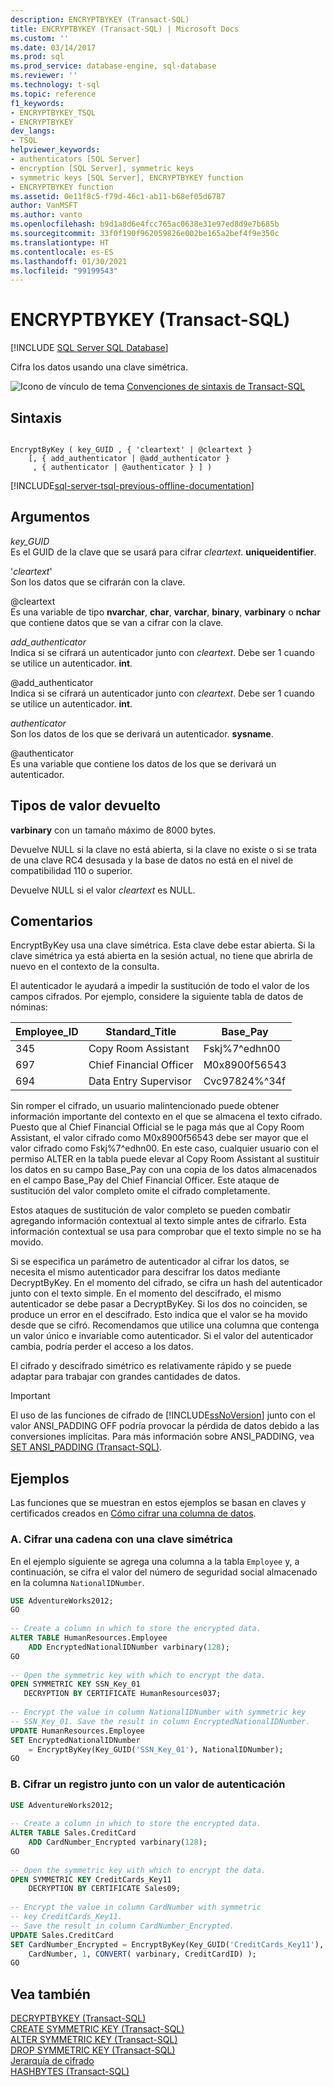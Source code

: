 ```yaml
---
description: ENCRYPTBYKEY (Transact-SQL)
title: ENCRYPTBYKEY (Transact-SQL) | Microsoft Docs
ms.custom: ''
ms.date: 03/14/2017
ms.prod: sql
ms.prod_service: database-engine, sql-database
ms.reviewer: ''
ms.technology: t-sql
ms.topic: reference
f1_keywords:
- ENCRYPTBYKEY_TSQL
- ENCRYPTBYKEY
dev_langs:
- TSQL
helpviewer_keywords:
- authenticators [SQL Server]
- encryption [SQL Server], symmetric keys
- symmetric keys [SQL Server], ENCRYPTBYKEY function
- ENCRYPTBYKEY function
ms.assetid: 0e11f8c5-f79d-46c1-ab11-b68ef05d6787
author: VanMSFT
ms.author: vanto
ms.openlocfilehash: b9d1a8d6e4fcc765ac0638e31e97ed8d9e7b685b
ms.sourcegitcommit: 33f0f190f962059826e002be165a2bef4f9e350c
ms.translationtype: HT
ms.contentlocale: es-ES
ms.lasthandoff: 01/30/2021
ms.locfileid: "99199543"
---
```

# <a name="encryptbykey-transact-sql"></a>ENCRYPTBYKEY (Transact-SQL)
[!INCLUDE [SQL Server SQL Database](../../includes/applies-to-version/sql-asdb.md)]

  Cifra los datos usando una clave simétrica.  
  
 ![Icono de vínculo de tema](../../database-engine/configure-windows/media/topic-link.gif "Icono de vínculo de tema") [Convenciones de sintaxis de Transact-SQL](../../t-sql/language-elements/transact-sql-syntax-conventions-transact-sql.md)  
  
## <a name="syntax"></a>Sintaxis  
  
```syntaxsql
  
EncryptByKey ( key_GUID , { 'cleartext' | @cleartext }  
    [, { add_authenticator | @add_authenticator }  
     , { authenticator | @authenticator } ] )  
```  
  
[!INCLUDE[sql-server-tsql-previous-offline-documentation](../../includes/sql-server-tsql-previous-offline-documentation.md)]

## <a name="arguments"></a>Argumentos
 *key_GUID*  
 Es el GUID de la clave que se usará para cifrar *cleartext*. **uniqueidentifier**.  
  
 '*cleartext*'  
 Son los datos que se cifrarán con la clave.  
  
 @cleartext  
 Es una variable de tipo **nvarchar**, **char**, **varchar**, **binary**, **varbinary** o **nchar** que contiene datos que se van a cifrar con la clave.  
  
 *add_authenticator*  
 Indica si se cifrará un autenticador junto con *cleartext*. Debe ser 1 cuando se utilice un autenticador. **int**.  
  
 @add_authenticator  
 Indica si se cifrará un autenticador junto con *cleartext*. Debe ser 1 cuando se utilice un autenticador. **int**.  
  
 *authenticator*  
 Son los datos de los que se derivará un autenticador. **sysname**.  
  
 @authenticator  
 Es una variable que contiene los datos de los que se derivará un autenticador.  
  
## <a name="return-types"></a>Tipos de valor devuelto  
 **varbinary** con un tamaño máximo de 8000 bytes.  
  
 Devuelve NULL si la clave no está abierta, si la clave no existe o si se trata de una clave RC4 desusada y la base de datos no está en el nivel de compatibilidad 110 o superior.  
 
 Devuelve NULL si el valor *cleartext* es NULL.
  
## <a name="remarks"></a>Comentarios  
 EncryptByKey usa una clave simétrica. Esta clave debe estar abierta. Si la clave simétrica ya está abierta en la sesión actual, no tiene que abrirla de nuevo en el contexto de la consulta.  
  
 El autenticador le ayudará a impedir la sustitución de todo el valor de los campos cifrados. Por ejemplo, considere la siguiente tabla de datos de nóminas:  
  
|Employee_ID|Standard_Title|Base_Pay|  
|------------------|---------------------|---------------|  
|345|Copy Room Assistant|Fskj%7^edhn00|  
|697|Chief Financial Officer|M0x8900f56543|  
|694|Data Entry Supervisor|Cvc97824%^34f|  
  
 Sin romper el cifrado, un usuario malintencionado puede obtener información importante del contexto en el que se almacena el texto cifrado. Puesto que al Chief Financial Official se le paga más que al Copy Room Assistant, el valor cifrado como M0x8900f56543 debe ser mayor que el valor cifrado como Fskj%7^edhn00. En este caso, cualquier usuario con el permiso ALTER en la tabla puede elevar al Copy Room Assistant al sustituir los datos en su campo Base_Pay con una copia de los datos almacenados en el campo Base_Pay del Chief Financial Officer. Este ataque de sustitución del valor completo omite el cifrado completamente.  
  
 Estos ataques de sustitución de valor completo se pueden combatir agregando información contextual al texto simple antes de cifrarlo. Esta información contextual se usa para comprobar que el texto simple no se ha movido.  
  
 Si se especifica un parámetro de autenticador al cifrar los datos, se necesita el mismo autenticador para descifrar los datos mediante DecryptByKey. En el momento del cifrado, se cifra un hash del autenticador junto con el texto simple. En el momento del descifrado, el mismo autenticador se debe pasar a DecryptByKey. Si los dos no coinciden, se produce un error en el descifrado. Esto indica que el valor se ha movido desde que se cifró. Recomendamos que utilice una columna que contenga un valor único e invariable como autenticador. Si el valor del autenticador cambia, podría perder el acceso a los datos.  
  
 El cifrado y descifrado simétrico es relativamente rápido y se puede adaptar para trabajar con grandes cantidades de datos.  
  
> [!IMPORTANT]  
>  El uso de las funciones de cifrado de [!INCLUDE[ssNoVersion](../../includes/ssnoversion-md.md)] junto con el valor ANSI_PADDING OFF podría provocar la pérdida de datos debido a las conversiones implícitas. Para más información sobre ANSI_PADDING, vea [SET ANSI_PADDING &#40;Transact-SQL&#41;](../../t-sql/statements/set-ansi-padding-transact-sql.md).  
  
## <a name="examples"></a>Ejemplos  
 Las funciones que se muestran en estos ejemplos se basan en claves y certificados creados en [Cómo cifrar una columna de datos](../../relational-databases/security/encryption/encrypt-a-column-of-data.md).  
  
### <a name="a-encrypting-a-string-with-a-symmetric-key"></a>A. Cifrar una cadena con una clave simétrica  
 En el ejemplo siguiente se agrega una columna a la tabla `Employee` y, a continuación, se cifra el valor del número de seguridad social almacenado en la columna `NationalIDNumber`.  
  
```sql  
USE AdventureWorks2012;  
GO  
  
-- Create a column in which to store the encrypted data.  
ALTER TABLE HumanResources.Employee  
    ADD EncryptedNationalIDNumber varbinary(128);   
GO  
  
-- Open the symmetric key with which to encrypt the data.  
OPEN SYMMETRIC KEY SSN_Key_01  
   DECRYPTION BY CERTIFICATE HumanResources037;  
  
-- Encrypt the value in column NationalIDNumber with symmetric key  
-- SSN_Key_01. Save the result in column EncryptedNationalIDNumber.  
UPDATE HumanResources.Employee  
SET EncryptedNationalIDNumber  
    = EncryptByKey(Key_GUID('SSN_Key_01'), NationalIDNumber);  
GO  
```  
  
### <a name="b-encrypting-a-record-together-with-an-authentication-value"></a>B. Cifrar un registro junto con un valor de autenticación  
  
```sql 
USE AdventureWorks2012;  
  
-- Create a column in which to store the encrypted data.  
ALTER TABLE Sales.CreditCard   
    ADD CardNumber_Encrypted varbinary(128);   
GO  
  
-- Open the symmetric key with which to encrypt the data.  
OPEN SYMMETRIC KEY CreditCards_Key11  
    DECRYPTION BY CERTIFICATE Sales09;  
  
-- Encrypt the value in column CardNumber with symmetric   
-- key CreditCards_Key11.  
-- Save the result in column CardNumber_Encrypted.    
UPDATE Sales.CreditCard  
SET CardNumber_Encrypted = EncryptByKey(Key_GUID('CreditCards_Key11'),   
    CardNumber, 1, CONVERT( varbinary, CreditCardID) );  
GO  
```  
  
## <a name="see-also"></a>Vea también  
 [DECRYPTBYKEY &#40;Transact-SQL&#41;](../../t-sql/functions/decryptbykey-transact-sql.md)   
 [CREATE SYMMETRIC KEY &#40;Transact-SQL&#41;](../../t-sql/statements/create-symmetric-key-transact-sql.md)   
 [ALTER SYMMETRIC KEY &#40;Transact-SQL&#41;](../../t-sql/statements/alter-symmetric-key-transact-sql.md)   
 [DROP SYMMETRIC KEY &#40;Transact-SQL&#41;](../../t-sql/statements/drop-symmetric-key-transact-sql.md)   
 [Jerarquía de cifrado](../../relational-databases/security/encryption/encryption-hierarchy.md)   
 [HASHBYTES &#40;Transact-SQL&#41;](../../t-sql/functions/hashbytes-transact-sql.md)  
  
  
